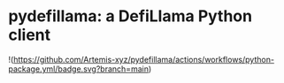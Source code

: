 # pydefillama: a DefiLlama Python client

!(https://github.com/Artemis-xyz/pydefillama/actions/workflows/python-package.yml/badge.svg?branch=main)
